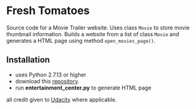 # Fresh Tomatoes
Source code for a Movie Trailer website. Uses class `Movie` to store movie thumbnail
information. Builds a website from a list of class `Movie` and generates a HTML
page using method `open_movies_page()`.

## Installation
* uses Python 2.7.13 or higher
* download this [repository]().
* run **entertainment_center.py** to generate HTML page

all credit given to [Udacity](https://www.udacity.com/) where applicable.
